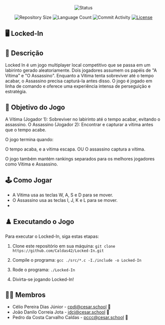 <p align="center">
  <img
    src="https://img.shields.io/badge/Status-Em%20desenvolvimento-green?style=flat-square"
    alt="Status"
  />
</p>

<p align="center">
  <img
    src="https://img.shields.io/github/repo-size/Caldas42/Locked-In?style=flat"
    alt="Repository Size"
  />
  <img
    src="https://img.shields.io/github/languages/count/Caldas42/Locked-In?style=flat&logo=python"
    alt="Language Count"
  />
  <img
    src="https://img.shields.io/github/commit-activity/t/Caldas42/Locked-In?style=flat&logo=github"
    alt="Commit Activity"
  />
  <a href="LICENSE.md"
    ><img
      src="https://img.shields.io/github/license/Caldas42/Locked-In"
      alt="License"
  /></a>
</p>

## 🖥️ Locked-In

## 📄 Descrição

Locked In é um jogo multiplayer local competitivo que se passa em um labirinto gerado aleatoriamente. Dois jogadores assumem os papéis de "A Vítima" e "O Assassino". Enquanto a Vítima tenta sobreviver até o tempo acabar, o Assassino precisa capturá-la antes disso. O jogo é jogado em linha de comando e oferece uma experiência intensa de perseguição e estratégia.

## 🎲 Objetivo do Jogo

A Vítima (Jogador 1): Sobreviver no labirinto até o tempo acabar, evitando o assassino.
O Assassino (Jogador 2): Encontrar e capturar a vítima antes que o tempo acabe.

O jogo termina quando:

O tempo acaba, e a vítima escapa.
OU
O assassino captura a vítima.

O jogo também mantém rankings separados para os melhores jogadores como Vítima e Assassino.

## 🕹️ Como Jogar

- A Vítima usa as teclas W, A, S e D para se mover.
- O Assassino usa as teclas I, J, K e L para se mover.
- 

## ♟️ Executando o Jogo

Para executar o Locked-In, siga estas etapas:

1. Clone este repositório em sua máquina:
   `git clone https://github.com/Caldas42/Locked-In.git`

3. Compile o programa:
   `gcc ./src/*.c -I./include -o Locked-In`

4. Rode o programa:
   `./Locked-In`

5. Divirta-se jogando Locked-In!

## 👩‍💻 Membros

* Célio Pereira Dias Júnior - cpdj@cesar.school 📩
* João Danilo Correia Jota - jdcj@cesar.school 📩
* Pedro da Costa Carvalho Caldas - pccc@cesar.school 📩
